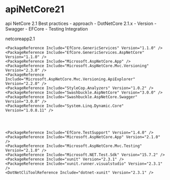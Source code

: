 # apiNetCore21
api NetCore 2.1 Best practices - approach - DotNetCore 2.1.x - Version - Swagger - EFCore - Testing Integration

 <TargetFramework>netcoreapp2.1</TargetFramework>


 
    <PackageReference Include="EfCore.GenericServices" Version="1.1.0" />
    <PackageReference Include="EfCore.GenericServices.AspNetCore" Version="1.1.0" />
    <PackageReference Include="Microsoft.AspNetCore.App" />
    <PackageReference Include="Microsoft.AspNetCore.Mvc.Versioning" Version="2.3.0" />
    <PackageReference Include="Microsoft.AspNetCore.Mvc.Versioning.ApiExplorer" Version="2.2.0" />
    <PackageReference Include="StyleCop.Analyzers" Version="1.0.2" />
    <PackageReference Include="Swashbuckle.AspNetCore" Version="3.0.0" />
    <PackageReference Include="Swashbuckle.AspNetCore.Swagger" Version="3.0.0" />
    <PackageReference Include="System.Linq.Dynamic.Core" Version="1.0.8.11" />
 
 

 
    <PackageReference Include="EfCore.TestSupport" Version="1.4.0" />
    <PackageReference Include="Microsoft.AspNetCore.App" Version="2.1.0" />
    <PackageReference Include="Microsoft.AspNetCore.Mvc.Testing" Version="2.1.0" />
    <PackageReference Include="Microsoft.NET.Test.Sdk" Version="15.7.2" />
    <PackageReference Include="xunit" Version="2.3.1" />
    <PackageReference Include="xunit.runner.visualstudio" Version="2.3.1" />
    <DotNetCliToolReference Include="dotnet-xunit" Version="2.3.1" />
 